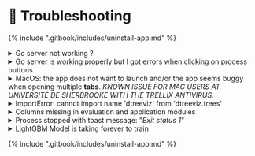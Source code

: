 # 🤕 Troubleshooting



{% include ".gitbook/includes/uninstall-app.md" %}

<details>

<summary>Go server not working ?</summary>

#### Check server's status:

Open the app's settings page and check if the Go server is running:

<img src=".gitbook/assets/ServerWorking.png" alt="" data-size="original">

If the server is not running click "Start server" to restart it:

<img src=".gitbook/assets/ServerStopped.png" alt="" data-size="original">

If none of the aforementioned steps help solve your problem, please [contact us](forms/contact-us.md).

</details>

<details>

<summary>Go server is working properly but I got errors when clicking on process buttons</summary>

Your python environment could have problems.

#### Make sure your application's Python environment path is set to the installed _MEDomics_ python environment, if not, you can change is as follows:

![](.gitbook/assets/AppsPythonEnv.png)

You can check your python environment's path using the following:

* **For windows**: use the command `where python` and select the path in the `.medomics` folder.
* **For Linux and MACOS**: use the command `whereis python` and select the one inside `.medomics` folder. If you don't see any path with the `.medomics` folder, find it manually and export it to your `PATH` environment variable using the command: `export PATH=/path/to/your/usr/.medomics/python/bin:$PATH`

If none of the aforementioned steps help solve your problem, please [contact us](forms/contact-us.md).

</details>

<details>

<summary>MacOS: the app does not want to launch and/or the app seems buggy when opening multiple <strong>tabs</strong>. <em>KNOWN ISSUE FOR MAC USERS AT UNIVERSITÉ DE SHERBROOKE WITH THE TRELLIX ANTIVIRUS.</em></summary>

Problem description:&#x20;

The app seems to be stuck at startup. Or after startup, when opening multiple tabs (e.g. two different csv files), the app turns all white.&#x20;

***

Probable cause:&#x20;

If you have an insitutitonal antivirus like Trellix at Université de Sherbrooke, we believe the firewall of Trellix prevents MEDomicsLab to run properly. We hope the problem will be solved once we certify (signing Mac software) the MEDomicsLab app with Apple (_work in progress_).

***

Workaround:&#x20;

If you encounter a similar issue, and you have an antivirus installed on your computer, we recommend that you disable it when using MEDomicsLab. For Mac users at Université de Sherbrooke with Trellix, one way to momentarily disable the utilities of Trellix is to:

1. Go to _System Settings_, _Privacy & Security,_ _Full Disk Access_.
2. Disable the following six extensions: _fmpd_, _VShieldScanManager_, _VShieldScanner_, _masvc_, _TrellixEndpointSecurity_, _TrellixNetworkExtension_.
3. Restart yur computer.

Of course, once you are done working with MEDomicsLab, we recommend you enable again your antivirus! For Mac users at Unversité de Sherbrooke with Trellix, this would mean to enable again the six extensions above, and to restart your computer.&#x20;

</details>

<details>

<summary>ImportError: cannot import name 'dtreeviz' from 'dtreeviz.trees'</summary>

This error occurs when the wrong version of [dtreeviz ](https://github.com/parrt/dtreeviz)is installed. Please refer to the requirement files in our [GitHub repository](https://github.com/MEDomics-UdeS/MEDomicsLab) to install the right version (v1.4.1 is the one usually used).

</details>

<details>

<summary>Columns missing in evaluation and application modules</summary>

The error message typically appears as `['column_1', 'column_2', 'column_3'] not in index`. This issue occurs when column names in the file used for model training contain spaces (e.g., "_column 1_" instead of "_column\_1_"). To prevent this, avoid using column names with spaces. While the code should handle this automatically, please [open an issue](https://github.com/MEDomics-UdeS/MEDomicsLab/issues/new/choose) on our GitHub if you encounter this error.

</details>

<details>

<summary>Process stopped with toast message: "<em>Exit status 1</em>"</summary>

This error usually occurs due to a missing Python library (shown as a `ModuleNotFoundError`). To resolve it, first open the console (press **CTRL + Shift + I**) and identify the missing package name in the full error message. Then, install the specified package version from the requirements file on our [GitHub repository](https://github.com/MEDomics-UdeS/MEDomicsLab). For a more comprehensive solution, compare your installed packages with those listed in the requirements file on [GitHub ](https://github.com/MEDomics-UdeS/MEDomicsLab)and install any missing packages to prevent this error in the future.

If the missing package is not listed in our GitHub requirements, please [contact us](forms/contact-us.md) or [open an issue](https://github.com/MEDomics-UdeS/MEDomicsLab/issues/new/choose) so we can add it.

</details>

<details>

<summary>LightGBM Model is taking forever to train</summary>

This is a common issue in Ubuntu that occurs when training a lightGBM  model using `n_jobs=-1`. When you set `n_jobs=-1`, the process can sometimes hang or slow down due to how the library manages parallel threads on certain systems. Here are some common reasons for this behavior:

1. **CPU Thread Saturation**: Setting `n_jobs=-1` tells LightGBM to use all available CPU cores. On Linux systems, particularly with high core counts, this can overwhelm the CPU scheduler, leading to inefficient thread management, especially if other processes are running concurrently.
2. **OpenMP Configuration**: LightGBM uses OpenMP for parallelism, and certain configurations of OpenMP on Linux can lead to deadlocks or excessive thread contention. This issue can be specific to how OpenMP handles threads in certain Linux distributions, including Ubuntu. More details here: [https://lightgbm.readthedocs.io/en/latest/FAQ.html#lightgbm-hangs-when-multithreading-openmp-and-using-forking-in-linux-at-the-same-time](https://lightgbm.readthedocs.io/en/latest/FAQ.html#lightgbm-hangs-when-multithreading-openmp-and-using-forking-in-linux-at-the-same-time)
3. **Memory Bandwidth and Latency**: Using all CPU cores can lead to high memory bandwidth consumption. If LightGBM needs more memory per thread than available, this can slow down training significantly. Lowering the `n_jobs` setting reduces the number of simultaneous threads and can help manage memory load.
4. **Compatibility with Specific Libraries**: LightGBM's multithreading may not work smoothly with all versions of system libraries on Ubuntu, such as `libgomp` (GNU OpenMP). Sometimes, upgrading or downgrading certain libraries (e.g., `libgomp1`) can resolve this issue.

#### Solutions:

* **Limit `n_jobs`**: Set `n_jobs` to a smaller number (e.g., 4 or 8), which often yields good performance without overloading the system.
* **Upgrade/Downgrade System Libraries**: Update your OpenMP libraries.

You can test different `n_jobs` values to find the optimal setting, which balances speed and stability.

</details>

{% include ".gitbook/includes/uninstall-app.md" %}
